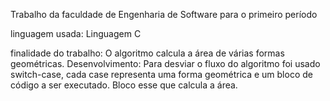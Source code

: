 Trabalho da faculdade de Engenharia de Software para o primeiro período

linguagem usada: Linguagem C

finalidade do trabalho: O algoritmo calcula a área de várias formas geométricas.
Desenvolvimento: Para desviar o fluxo do algoritmo foi usado switch-case, cada case representa uma forma geométrica e um bloco de código a ser executado. Bloco esse que calcula a área.
